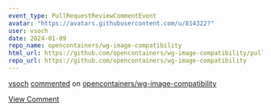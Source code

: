 ```yaml
---
event_type: PullRequestReviewCommentEvent
avatar: "https://avatars.githubusercontent.com/u/814322?"
user: vsoch
date: 2024-01-09
repo_name: opencontainers/wg-image-compatibility
html_url: https://github.com/opencontainers/wg-image-compatibility/pull/3#discussion_r1445591822
repo_url: https://github.com/opencontainers/wg-image-compatibility
---
```


<a href='https://github.com/vsoch' target='_blank'>vsoch</a> <a href='https://github.com/opencontainers/wg-image-compatibility/pull/3#discussion_r1445591822' target='_blank'>commented</a> on <a href='https://github.com/opencontainers/wg-image-compatibility' target='_blank'>opencontainers/wg-image-compatibility</a>

<a href='https://github.com/opencontainers/wg-image-compatibility/pull/3#discussion_r1445591822' target='_blank'>View Comment</a>